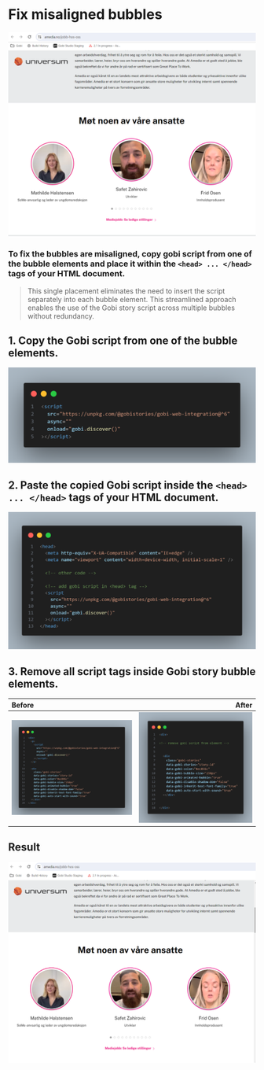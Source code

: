 # Fix misaligned bubbles

![](image-1.png)

### To fix the bubbles are misaligned, copy gobi script from one of the bubble elements and place it within the `<head> ... </head>` tags of your HTML document.

> This single placement eliminates the need to insert the script separately into each bubble element. This streamlined approach enables the use of the Gobi story script across multiple bubbles without redundancy.

## 1. Copy the Gobi script from one of the bubble elements.

![Alt text](image-4.png)

## 2. Paste the copied Gobi script inside the `<head> ... </head>` tags of your HTML document.

![Alt text](image-5.png)

## 3. Remove all script tags inside Gobi story bubble elements.

| Before                    |                    After |
| :------------------------ | -----------------------: |
| ![Alt text](image022.png) | ![Alt text](image-7.png) |

## Result

![](image.png)
